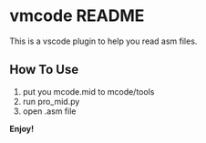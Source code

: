 # vmcode README
This is a vscode plugin to help you read asm files.
## How To Use
1. put you mcode.mid to mcode/tools
2. run pro_mid.py
3. open .asm file


**Enjoy!**
